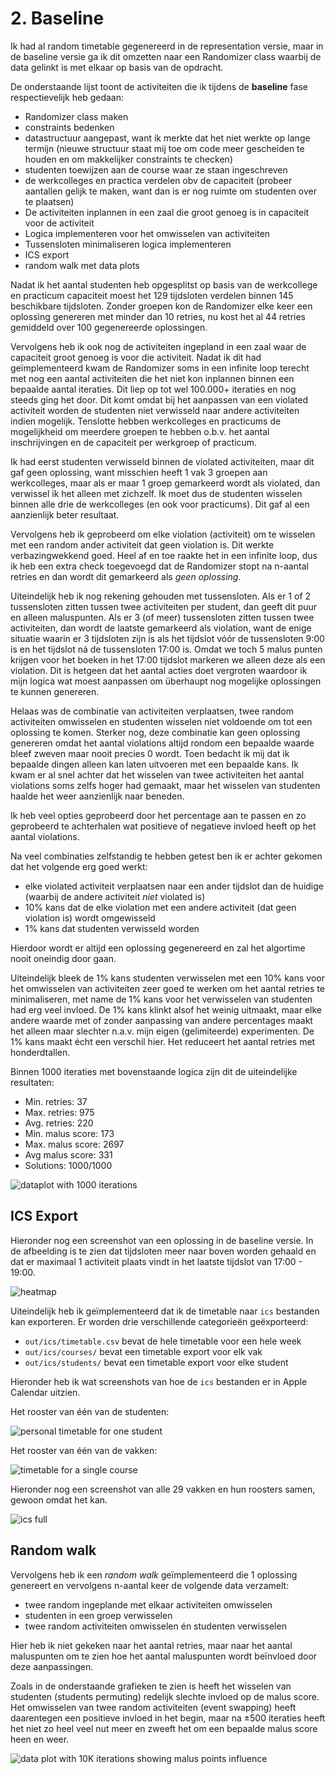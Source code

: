 # 2. Baseline
Ik had al random timetable gegenereerd in de representation versie, maar in de
baseline versie ga ik dit omzetten naar een Randomizer class waarbij de data
gelinkt is met elkaar op basis van de opdracht.

De onderstaande lijst toont de activiteiten die ik tijdens de **baseline** fase
respectievelijk heb gedaan:
- Randomizer class maken
- constraints bedenken
- datastructuur aangepast, want ik merkte dat het niet werkte op lange termijn
  (nieuwe structuur staat mij toe om code meer gescheiden te houden en om
  makkelijker constraints te checken)
- studenten toewijzen aan de course waar ze staan ingeschreven
- de werkcolleges en practica verdelen obv de capaciteit (probeer aantallen
  gelijk te maken, want dan is er nog ruimte om studenten over te plaatsen)
- De activiteiten inplannen in een zaal die groot genoeg is in capaciteit voor
  de activiteit
- Logica implementeren voor het omwisselen van activiteiten
- Tussensloten minimaliseren logica implementeren
- ICS export
- random walk met data plots

Nadat ik het aantal studenten heb opgesplitst op basis van de werkcollege en
practicum capaciteit moest het 129 tijdsloten verdelen binnen 145 beschikbare
tijdsloten. Zonder groepen kon de Randomizer elke keer een oplossing genereren
met minder dan 10 retries, nu kost het al 44 retries gemiddeld over 100
gegenereerde oplossingen.

Vervolgens heb ik ook nog de activiteiten ingepland in een zaal waar de
capaciteit groot genoeg is voor die activiteit. Nadat ik dit had geïmplementeerd
kwam de Randomizer soms in een infinite loop terecht met nog een aantal
activiteiten die het niet kon inplannen binnen een bepaalde aantal iteraties.
Dit liep op tot wel 100.000+ iteraties en nog steeds ging het door. Dit komt
omdat bij het aanpassen van een violated activiteit worden de studenten niet
verwisseld naar andere activiteiten indien mogelijk. Tenslotte hebben
werkcolleges en practicums de mogelijkheid om meerdere groepen te hebben o.b.v.
het aantal inschrijvingen en de capaciteit per werkgroep of practicum.

Ik had eerst studenten verwisseld binnen de violated activiteiten, maar dit gaf
geen oplossing, want misschien heeft 1 vak 3 groepen aan werkcolleges, maar als
er maar 1 groep gemarkeerd wordt als violated, dan verwissel ik het alleen met
zichzelf. Ik moet dus de studenten wisselen binnen alle drie de werkcolleges (en
ook voor practicums). Dit gaf al een aanzienlijk beter resultaat.

Vervolgens heb ik geprobeerd om elke violation (activiteit) om te wisselen met
een random ander activiteit dat geen violation is. Dit werkte verbazingwekkend
goed. Heel af en toe raakte het in een infinite loop, dus ik heb een extra check
toegevoegd dat de Randomizer stopt na n-aantal retries en dan wordt dit
gemarkeerd als *geen oplossing*.

Uiteindelijk heb ik nog rekening gehouden met tussensloten. Als er 1 of 2
tussensloten zitten tussen twee activiteiten per student, dan geeft dit puur en
alleen maluspunten. Als er 3 (of meer) tussensloten zitten tussen twee
activiteiten, dan wordt de laatste gemarkeerd als violation, want de enige
situatie waarin er 3 tijdsloten zijn is als het tijdslot vóór de tussensloten
9:00 is en het tijdslot ná de tussensloten 17:00 is. Omdat we toch 5 malus
punten krijgen voor het boeken in het 17:00 tijdslot markeren we alleen deze als
een violation.  Dit is hetgeen dat het aantal acties doet vergroten waardoor ik
mijn logica wat moest aanpassen om überhaupt nog mogelijke oplossingen te kunnen
genereren.

Helaas was de combinatie van activiteiten verplaatsen, twee random activiteiten
omwisselen en studenten wisselen niet voldoende om tot een oplossing te komen.
Sterker nog, deze combinatie kan geen oplossing genereren omdat het aantal
violations altijd rondom een bepaalde waarde bleef zweven maar nooit precies 0
wordt. Toen bedacht ik mij dat ik bepaalde dingen alleen kan laten uitvoeren met
een bepaalde kans. Ik kwam er al snel achter dat het wisselen van twee
activiteiten het aantal violations soms zelfs hoger had gemaakt, maar het
wisselen van studenten haalde het weer aanzienlijk naar beneden.

Ik heb veel opties geprobeerd door het percentage aan te passen en zo geprobeerd
te achterhalen wat positieve of negatieve invloed heeft op het aantal
violations.

Na veel combinaties zelfstandig te hebben getest ben ik er achter gekomen dat
het volgende erg goed werkt:

- elke violated activiteit verplaatsen naar een ander tijdslot dan de huidige
  (waarbij de andere activiteit *niet* violated is)
- 10% kans dat de elke violation met een andere activiteit (dat geen violation
  is) wordt omgewisseld
- 1% kans dat studenten verwisseld worden

Hierdoor wordt er altijd een oplossing gegenereerd en zal het algortime nooit
oneindig door gaan.

Uiteindelijk bleek de 1% kans studenten verwisselen met een 10% kans voor het
omwisselen van activiteiten zeer goed te werken om het aantal retries te
minimaliseren, met name de 1% kans voor het verwisselen van studenten had erg
veel invloed. De 1% kans klinkt alsof het weinig uitmaakt, maar elke andere
waarde met of zonder aanpassing van andere percentages maakt het alleen maar
slechter n.a.v. mijn eigen (gelimiteerde) experimenten. De 1% kans maakt écht
een verschil hier. Het reduceert het aantal retries met honderdtallen.

Binnen 1000 iteraties met bovenstaande logica zijn dit de uiteindelijke
resultaten:

- Min. retries: 37
- Max. retries: 975
- Avg. retries: 220
- Min. malus score: 173
- Max. malus score: 2697
- Avg malus score: 331
- Solutions: 1000/1000

![dataplot with 1000 iterations](./retries-plot.png)

## ICS Export

Hieronder nog een screenshot van een oplossing in de baseline versie. In de
afbeelding is te zien dat tijdsloten meer naar boven worden gehaald en dat er
maximaal 1 activiteit plaats vindt in het laatste tijdslot van 17:00 - 19:00.

![heatmap](./heatmap.png)

Uiteindelijk heb ik geïmplementeerd dat ik de timetable naar `ics` bestanden kan
exporteren. Er worden drie verschillende categorieën geëxporteerd:
- `out/ics/timetable.csv` bevat de hele timetable voor een hele week
- `out/ics/courses/` bevat een timetable export voor elk vak
- `out/ics/students/` bevat een timetable export voor elke student

Hieronder heb ik wat screenshots van hoe de `ics` bestanden er in Apple Calendar
uitzien.

Het rooster van één van de studenten:

![personal timetable for one student](./ics-student.png)

Het rooster van één van de vakken:

![timetable for a single course](./ics-course.png)

Hieronder nog een screenshot van alle 29 vakken en hun roosters samen, gewoon
omdat het kan.

![ics full](./ics-full.png)

## Random walk

Vervolgens heb ik een *random walk* geïmplementeerd die 1 oplossing genereert en
vervolgens n-aantal keer de volgende data verzamelt:
- twee random ingeplande met elkaar activiteiten omwisselen
- studenten in een groep verwisselen
- twee random activiteiten omwisselen én studenten verwisselen

Hier heb ik niet gekeken naar het aantal retries, maar naar het aantal
maluspunten om te zien hoe het aantal maluspunten wordt beïnvloed door deze
aanpassingen.

Zoals in de onderstaande grafieken te zien is heeft het wisselen van studenten
(students permuting) redelijk slechte invloed op de malus score. Het omwisselen
van twee random activiteiten (event swapping) heeft daarentegen een positieve
invloed in het begin, maar na ±500 iteraties heeft het niet zo heel veel nut
meer en zweeft het om een bepaalde malus score heen en weer.

![data plot with 10K iterations showing malus points influence](./malus-score-plot.png)
